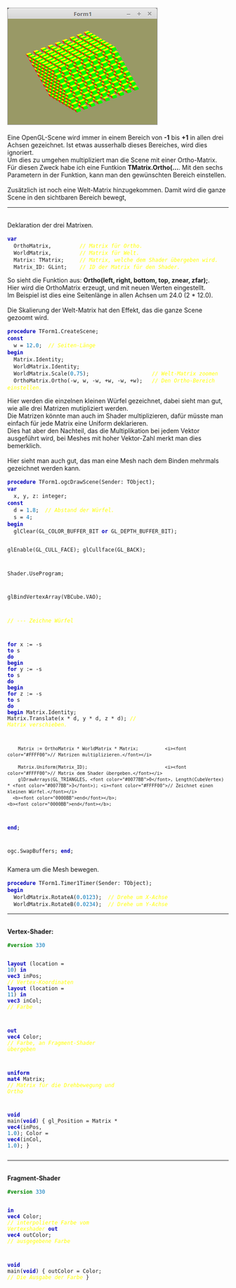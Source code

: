 <img src="image.png" alt="Selfhtml"><br><br>
Eine OpenGL-Scene wird immer in einem Bereich von <b>-1</b> bis <b>+1</b> in allen drei Achsen gezeichnet. Ist etwas ausserhalb dieses Bereiches, wird dies ignoriert.<br>
Um dies zu umgehen multipliziert man die Scene mit einer Ortho-Matrix.<br>
Für diesen Zweck habe ich eine Funtkion <b>TMatrix.Ortho(...</b>. Mit den sechs Parametern in der Funktion, kann man den gewünschten Bereich einstellen.<br>
<br>
Zusätzlich ist noch eine Welt-Matrix hinzugekommen. Damit wird die ganze Scene in den sichtbaren Bereich bewegt,<br>
<hr><br>
Deklaration der drei Matrixen.<br>
<pre><code><b><font color="0000BB">var</font></b>
  OrthoMatrix,         <i><font color="#FFFF00">// Matrix für Ortho.</font></i>
  WorldMatrix,         <i><font color="#FFFF00">// Matrix für Welt.</font></i>
  Matrix: TMatrix;     <i><font color="#FFFF00">// Matrix, welche dem Shader übergeben wird.</font></i>
  Matrix_ID: GLint;    <i><font color="#FFFF00">// ID der Matrix für den Shader.</font></i></pre></code>
So sieht die Funktion aus: <b>Ortho(left, right, bottom, top, znear, zfar);</b>.<br>
Hier wird die OrthoMatrix erzeugt, und mit neuen Werten eingestellt.<br>
Im Beispiel ist dies eine Seitenlänge in allen Achsen um 24.0 (2 * 12.0).<br>
<br>
Die Skalierung der Welt-Matrix hat den Effekt, das die ganze Scene gezoomt wird.<br>
<pre><code><b><font color="0000BB">procedure</font></b> TForm1.CreateScene;
<b><font color="0000BB">const</font></b>
  w = <font color="#0077BB">12</font>.<font color="#0077BB">0</font>;  <i><font color="#FFFF00">// Seiten-Länge</font></i>
<b><font color="0000BB">begin</font></b>
  Matrix.Identity;
  WorldMatrix.Identity;
  WorldMatrix.Scale(<font color="#0077BB">0</font>.<font color="#0077BB">75</font>);                    <i><font color="#FFFF00">// Welt-Matrix zoomen</font></i>
  OrthoMatrix.Ortho(-w, w, -w, +w, -w, +w);   <i><font color="#FFFF00">// Den Ortho-Bereich einstellen.</font></i></pre></code>
Hier werden die einzelnen kleinen Würfel gezeichnet, dabei sieht man gut, wie alle drei Matrizen mutipliziert werden.<br>
Die Matrizen könnte man auch im Shader multiplizieren, dafür müsste man einfach für jede Matrix eine Uniform deklarieren.<br>
Dies hat aber den Nachteil, das die Multiplikation bei jedem Vektor ausgeführt wird, bei Meshes mit hoher Vektor-Zahl merkt man dies bemerklich.<br>
<br>
Hier sieht man auch gut, das man eine Mesh nach dem Binden mehrmals gezeichnet werden kann.<br>
<pre><code><b><font color="0000BB">procedure</font></b> TForm1.ogcDrawScene(Sender: TObject);
<b><font color="0000BB">var</font></b>
  x, y, z: integer;
<b><font color="0000BB">const</font></b>
  d = <font color="#0077BB">1</font>.<font color="#0077BB">8</font>;  <i><font color="#FFFF00">// Abstand der Würfel.</font></i>
  s = <font color="#0077BB">4</font>;
<b><font color="0000BB">begin</font></b>
  glClear(GL_COLOR_BUFFER_BIT <b><font color="0000BB">or</font></b> GL_DEPTH_BUFFER_BIT);

  glEnable(GL_CULL_FACE);
  glCullface(GL_BACK);

  Shader.UseProgram;

  glBindVertexArray(VBCube.VAO);

  <i><font color="#FFFF00">// --- Zeichne Würfel</font></i>

  <b><font color="0000BB">for</font></b> x := -s <b><font color="0000BB">to</font></b> s <b><font color="0000BB">do</font></b> <b><font color="0000BB">begin</font></b>
    <b><font color="0000BB">for</font></b> y := -s <b><font color="0000BB">to</font></b> s <b><font color="0000BB">do</font></b> <b><font color="0000BB">begin</font></b>
      <b><font color="0000BB">for</font></b> z := -s <b><font color="0000BB">to</font></b> s <b><font color="0000BB">do</font></b> <b><font color="0000BB">begin</font></b>
        Matrix.Identity;
        Matrix.Translate(x * d, y * d, z * d);                 <i><font color="#FFFF00">// Matrix verschieben.</font></i>

        Matrix := OrthoMatrix * WorldMatrix * Matrix;          <i><font color="#FFFF00">// Matrizen multiplizieren.</font></i>

        Matrix.Uniform(Matrix_ID);                             <i><font color="#FFFF00">// Matrix dem Shader übergeben.</font></i>
        glDrawArrays(GL_TRIANGLES, <font color="#0077BB">0</font>, Length(CubeVertex) * <font color="#0077BB">3</font>); <i><font color="#FFFF00">// Zeichnet einen kleinen Würfel.</font></i>
      <b><font color="0000BB">end</font></b>;
    <b><font color="0000BB">end</font></b>;
  <b><font color="0000BB">end</font></b>;

  ogc.SwapBuffers;
<b><font color="0000BB">end</font></b>;</pre></code>
Kamera um die Mesh bewegen.<br>
<pre><code><b><font color="0000BB">procedure</font></b> TForm1.Timer1Timer(Sender: TObject);
<b><font color="0000BB">begin</font></b>
  WorldMatrix.RotateA(<font color="#0077BB">0</font>.<font color="#0077BB">0123</font>);  <i><font color="#FFFF00">// Drehe um X-Achse</font></i>
  WorldMatrix.RotateB(<font color="#0077BB">0</font>.<font color="#0077BB">0234</font>);  <i><font color="#FFFF00">// Drehe um Y-Achse</font></i></pre></code>
<hr><br>
<b>Vertex-Shader:</b><br>
<pre><code><b><font color="#008800">#version</font></b> <font color="#0077BB">330</font>

<b><font color="0000BB">layout</font></b> (location = <font color="#0077BB">10</font>) <b><font color="0000BB">in</font></b> <b><font color="0000BB">vec3</font></b> inPos; <i><font color="#FFFF00">// Vertex-Koordinaten</font></i>
<b><font color="0000BB">layout</font></b> (location = <font color="#0077BB">11</font>) <b><font color="0000BB">in</font></b> <b><font color="0000BB">vec3</font></b> inCol; <i><font color="#FFFF00">// Farbe</font></i>

<b><font color="0000BB">out</font></b> <b><font color="0000BB">vec4</font></b> Color;                       <i><font color="#FFFF00">// Farbe, an Fragment-Shader übergeben</font></i>

<b><font color="0000BB">uniform</font></b> <b><font color="0000BB">mat4</font></b> Matrix;                  <i><font color="#FFFF00">// Matrix für die Drehbewegung und Ortho</font></i>

<b><font color="0000BB">void</font></b> main(<b><font color="0000BB">void</font></b>)
{
  gl_Position = Matrix * <b><font color="0000BB">vec4</font></b>(inPos, <font color="#0077BB">1</font>.<font color="#0077BB">0</font>);
  Color = <b><font color="0000BB">vec4</font></b>(inCol, <font color="#0077BB">1</font>.<font color="#0077BB">0</font>);
}
</pre></code>
<hr><br>
<b>Fragment-Shader</b><br>
<pre><code><b><font color="#008800">#version</font></b> <font color="#0077BB">330</font>

<b><font color="0000BB">in</font></b>  <b><font color="0000BB">vec4</font></b> Color;     <i><font color="#FFFF00">// interpolierte Farbe vom Vertexshader</font></i>
<b><font color="0000BB">out</font></b> <b><font color="0000BB">vec4</font></b> outColor;  <i><font color="#FFFF00">// ausgegebene Farbe</font></i>

<b><font color="0000BB">void</font></b> main(<b><font color="0000BB">void</font></b>)
{
  outColor = Color; <i><font color="#FFFF00">// Die Ausgabe der Farbe</font></i>
}
</pre></code>


